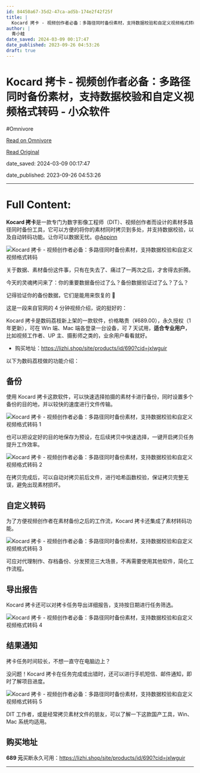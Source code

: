 ```yaml
---
id: 84450a67-35d2-47ca-ad5b-174e2f42f25f
title: |
  Kocard 拷卡 - 视频创作者必备：多路径同时备份素材，支持数据校验和自定义视频格式转码 - 小众软件
author: |
  青小蛙
date_saved: 2024-03-09 00:17:47
date_published: 2023-09-26 04:53:26
draft: true
---
```


# Kocard 拷卡 - 视频创作者必备：多路径同时备份素材，支持数据校验和自定义视频格式转码 - 小众软件
#Omnivore

[Read on Omnivore](https://omnivore.app/me/kocard-18e21a554ee)

[Read Original](https://www.appinn.com/kocard/)

date_saved: 2024-03-09 00:17:47

date_published: 2023-09-26 04:53:26

--- 

# Full Content: 

**Kocard 拷卡**是一款专门为数字影像工程师（DIT）、视频创作者而设计的素材多路径同时备份工具，它可以方便的将你的素材同时拷贝到多处，并支持数据校验，以及自动转码功能。让你可以数据无忧。@[Appinn](https://www.appinn.com/kocard/)

![Kocard 拷卡 - 视频创作者必备：多路径同时备份素材，支持数据校验和自定义视频格式转码](https://proxy-prod.omnivore-image-cache.app/1608x700,sc7Lf2tN1CL9jFIq72PLwCSuNKEtT0Vm6dKzAYBnzCyc/https://www.appinn.com/wp-content/uploads/2023/09/Appinn-feature-images-2023-09-26T162654.897.jpg "Kocard 拷卡 - 视频创作者必备：多路径同时备份素材，支持数据校验和自定义视频格式转码 1")

关于数据、素材备份这件事，只有在失去了、痛过了一两次之后，才舍得去折腾。

今天的灵魂拷问来了：你的重要数据备份过了么？备份数据验证过了么？了么？

记得验证你的备份数据，它们是能用来恢复的 🙈

这是一段来自官网的 4 分钟视频介绍，说的挺好的：

Kocard 拷卡是数码荔枝新上架的一款软件，价格略贵（¥689.00），永久授权（1年更新），可在 Win 端、Mac 端各登录一台设备，可 7 天试用，**适合专业用户**，比如视频工作者、UP 主、摄影师之类的，业余用户看看就好。

* 购买地址：<https://lizhi.shop/site/products/id/690?cid=jxlwguir>

以下为数码荔枝做的功能介绍：

## 备份

使用 Kocard 拷卡这款软件，可以快速选择拍摄的素材卡进行备份，同时设置多个备份的目的地，并以较快的速度进行文件传输。

![Kocard 拷卡 - 视频创作者必备：多路径同时备份素材，支持数据校验和自定义视频格式转码 1](https://proxy-prod.omnivore-image-cache.app/1542x1924,sHv1p874c4j6Nxqiw2Kb8ZLtaP132WzFCAZBSaxpinhg/https://static1.appinn.com/images/202309/lizhi-kocard1.jpg!o "Kocard 拷卡 - 视频创作者必备：多路径同时备份素材，支持数据校验和自定义视频格式转码 2")

也可以把设定好的目的地保存为预设，在后续拷贝中快速选择，一键开启拷贝任务提升工作效率。

![Kocard 拷卡 - 视频创作者必备：多路径同时备份素材，支持数据校验和自定义视频格式转码 2](https://proxy-prod.omnivore-image-cache.app/1458x912,sJsvxEqsRdOoJzRT7EOGiDY1P7j9R1Q526bgPihPW3hk/https://static1.appinn.com/images/202309/lizhi-kocard2.jpg!o "Kocard 拷卡 - 视频创作者必备：多路径同时备份素材，支持数据校验和自定义视频格式转码 3")

在拷贝完成后，可以自动对拷贝前后文件，进行哈希函数校验，保证拷贝完整无误，避免出现素材损坏。

## 自定义转码

为了方便视频创作者在素材备份之后的工作流，Kocard 拷卡还集成了素材转码功能。

![Kocard 拷卡 - 视频创作者必备：多路径同时备份素材，支持数据校验和自定义视频格式转码 3](https://proxy-prod.omnivore-image-cache.app/1596x1241,sG61QAGs_nBDau-_P1oqYMhSyfNj1q-zrmG9XfJ8NioA/https://static1.appinn.com/images/202309/lizhi-kocard3.jpg!o "Kocard 拷卡 - 视频创作者必备：多路径同时备份素材，支持数据校验和自定义视频格式转码 4")

可应对代理制作、存档备份、分发预览三大场景，不再需要使用其他软件，简化工作流程。

## 导出报告

Kocard 拷卡还可以对拷卡任务导出详细报告，支持按日期进行任务筛选。

![Kocard 拷卡 - 视频创作者必备：多路径同时备份素材，支持数据校验和自定义视频格式转码 4](https://proxy-prod.omnivore-image-cache.app/1200x1140,sKprkugE3PPMUGDk7DBv1hvZp6pxddLRNJmtvt5J4rJI/https://static1.appinn.com/images/202309/lizhi-kocard4.jpg!o "Kocard 拷卡 - 视频创作者必备：多路径同时备份素材，支持数据校验和自定义视频格式转码 5")

## 结果通知

拷卡任务时间较长，不想一直守在电脑边上？

没问题！Kocard 拷卡在任务完成或出错时，还可以进行手机短信、邮件通知，即时了解项目进度。

![Kocard 拷卡 - 视频创作者必备：多路径同时备份素材，支持数据校验和自定义视频格式转码 5](https://proxy-prod.omnivore-image-cache.app/1284x1056,saRipUEZ8MWAlYwEOGbC6Jfm17EBNrlduf1I-QxC0S5Y/https://static1.appinn.com/images/202309/lizhi-kocard5.jpg!o "Kocard 拷卡 - 视频创作者必备：多路径同时备份素材，支持数据校验和自定义视频格式转码 6")

DIT 工作者，或是经常拷贝素材文件的朋友，可以了解一下这款国产工具，Win、Mac 系统均适用。

## 购买地址

**689 元**买断永久可用：<https://lizhi.shop/site/products/id/690?cid=jxlwguir>

---

